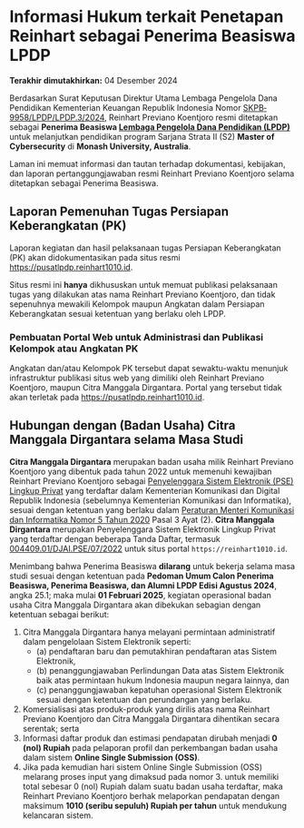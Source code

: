 # Informasi Hukum terkait Penetapan Reinhart sebagai Penerima Beasiswa LPDP

**Terakhir dimutakhirkan:** 04 Desember 2024

Berdasarkan Surat Keputusan Direktur Utama Lembaga Pengelola Dana Pendidikan Kementerian Keuangan Republik Indonesia Nomor [SKPB­9958/LPDP/LPDP.3/2024](https://files.logs.reinhart1010.id/SK%20Penerima%20Beasiswa.pdf), Reinhart Previano Koentjoro resmi ditetapkan sebagai **Penerima Beasiswa [Lembaga Pengelola Dana Pendidikan (LPDP)](https://lpdp.kemenkeu.go.id)** untuk melanjutkan pendidikan program Sarjana Strata II (S2) **Master of Cybersecurity** di **Monash University, Australia**.

Laman ini memuat informasi dan tautan terhadap dokumentasi, kebijakan, dan laporan pertanggungjawaban resmi Reinhart Previano Koentjoro selama ditetapkan sebagai Penerima Beasiswa.

## Laporan Pemenuhan Tugas Persiapan Keberangkatan (PK)

Laporan kegiatan dan hasil pelaksanaan tugas Persiapan Keberangkatan (PK) akan didokumentasikan pada situs resmi <https://pusatlpdp.reinhart1010.id>.

Situs resmi ini **hanya** dikhususkan untuk memuat publikasi pelaksanaan tugas yang dilakukan atas nama Reinhart Previano Koentjoro, dan tidak sepenuhnya mewakili Kelompok maupun Angkatan dalam Persiapan Keberangkatan sesuai ketentuan yang berlaku oleh LPDP.

### Pembuatan Portal Web untuk Administrasi dan Publikasi Kelompok atau Angkatan PK

Angkatan dan/atau Kelompok PK tersebut dapat sewaktu-waktu menunjuk infrastruktur publikasi situs web yang dimiliki oleh Reinhart Previano Koentjoro, maupun Citra Manggala Dirgantara. Portal yang tersebut tidak akan terletak pada <https://pusatlpdp.reinhart1010.id>.

## Hubungan dengan (Badan Usaha) Citra Manggala Dirgantara selama Masa Studi

**Citra Manggala Dirgantara** merupakan badan usaha milik Reinhart Previano Koentjoro yang dibentuk pada tahun 2022 untuk memenuhi kewajiban Reinhart Previano Koentjoro sebagai [Penyelenggara Sistem Elektronik (PSE) Lingkup Privat](https://pse.kominfo.go.id) yang terdaftar dalam Kementerian Komunikasi dan Digital Republik Indonesia (sebelumnya Kementerian Komunikasi dan Informatika), sesuai dengan ketentuan yang berlaku dalam [Peraturan Menteri Komunikasi dan Informatika Nomor 5 Tahun 2020](https://jdih.kominfo.go.id/produk_hukum/view/id/759/t/peraturan+menteri+komunikasi+dan+informatika+nomor+5+tahun+2020) Pasal 3 Ayat (2). **Citra Manggala Dirgantara** merupakan Penyelenggara Sistem Elektronik Lingkup Privat yang terdaftar dengan beberapa Tanda Daftar, termasuk [004409.01/DJAI.PSE/07/2022](https://pse.kominfo.go.id/tdpse-detail/5935) untuk situs portal `https://reinhart1010.id`.

Menimbang bahwa Penerima Beasiswa **dilarang** untuk bekerja selama masa studi sesuai dengan ketentuan pada **Pedoman Umum Calon Penerima Beasiswa, Penerima Beasiswa, dan Alumni LPDP Edisi Agustus 2024**, angka 25.1; maka mulai **01 Februari 2025**, kegiatan operasional badan usaha Citra Manggala Dirgantara akan dibekukan sebagian dengan ketentuan sebagai berikut:

1. Citra Manggala Dirgantara hanya melayani permintaan administratif dalam pengelolaan Sistem Elektronik seperti:
    * (a) pendaftaran baru dan pemutakhiran pendaftaran atas Sistem Elektronik,
    * (b) penanggungjawaban Perlindungan Data atas Sistem Elektronik baik atas permintaan hukum Indonesia maupun negara lainnya, dan
    * (c) penanggungjawaban kepatuhan operasional Sistem Elektronik sesuai dengan ketentuan dan perundangan yang berlaku.
2. Komersialisasi atas produk-produk yang dirilis atas nama Reinhart Previano Koentjoro dan Citra Manggala Dirgantara dihentikan secara serentak; serta
3. Informasi daftar produk dan estimasi pendapatan dirubah menjadi **0 (nol) Rupiah** pada pelaporan profil dan perkembangan badan usaha dalam sistem **Online Single Submission (OSS)**.
4. Jika pada kemudian hari sistem Online Single Submission (OSS) melarang proses input yang dimaksud pada nomor 3. untuk memiliki total sebesar 0 (nol) Rupiah dalam suatu badan usaha terdaftar, maka Reinhart Previano Koentjoro berhak melaporkan pendapatan dengan maksimum **1010 (seribu sepuluh) Rupiah per tahun** untuk mendukung kelancaran sistem.
